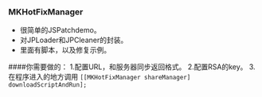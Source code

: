 ### MKHotFixManager
- 很简单的JSPatchdemo。
- 对JPLoader和JPCleaner的封装。
- 里面有脚本，以及修复示例。

####你需要做的：
1.配置URL，和服务器同步返回格式。
2.配置RSA的key。
3.在程序进入的地方调用
`[[MKHotFixManager shareManager] downloadScriptAndRun];`
